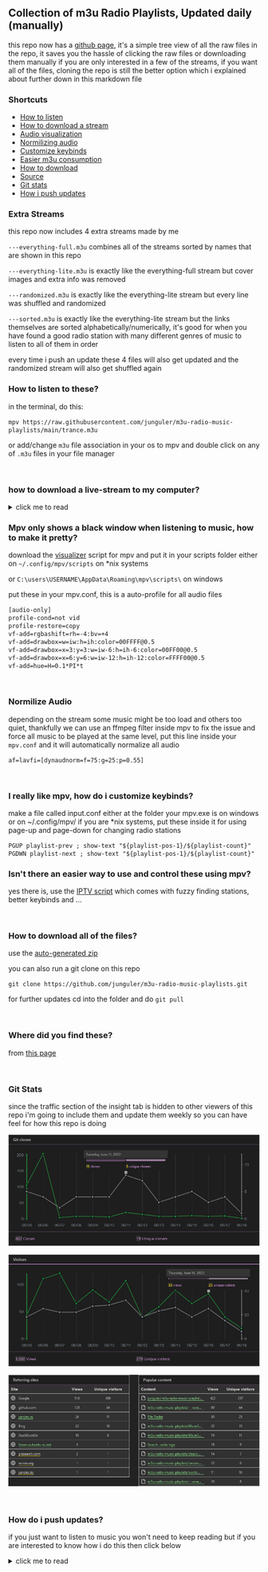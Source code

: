 ## Collection of m3u Radio Playlists, Updated daily (manually)
this repo now has a [github page](https://junguler.github.io/m3u-radio-music-playlists/), it's a simple tree view of all the raw files in the repo, it saves you the hassle of clicking the raw files or downloading them manually if you are only interested in a few of the streams, if you want all of the files, cloning the repo is still the better option which i explained about further down in this markdown file

### Shortcuts
 * [How to listen](https://github.com/junguler/m3u-radio-music-playlists#how-to-listen-to-these)
 * [How to download a stream](https://github.com/junguler/m3u-radio-music-playlists#how-to-download-a-live-stream-to-my-computer)
 * [Audio visualization](https://github.com/junguler/m3u-radio-music-playlists#mpv-only-shows-a-black-window-when-listening-to-music-how-to-make-it-pretty)
 * [Normilizing audio](https://github.com/junguler/m3u-radio-music-playlists#normilize-audio)
 * [Customize keybinds](https://github.com/junguler/m3u-radio-music-playlists#i-really-like-mpv-how-do-i-customize-keybinds)
 * [Easier m3u consumption](https://github.com/junguler/m3u-radio-music-playlists#isnt-there-an-easier-way-to-use-and-control-these-using-mpv)
 * [How to download](https://github.com/junguler/m3u-radio-music-playlists#how-to-download-all-of-the-files)
 * [Source](https://github.com/junguler/m3u-radio-music-playlists#where-did-you-find-these)
 * [Git stats](https://github.com/junguler/m3u-radio-music-playlists#git-stats)
 * [How i push updates](https://github.com/junguler/m3u-radio-music-playlists#how-do-i-push-updates)

### Extra Streams
this repo now includes 4 extra streams made by me

`---everything-full.m3u` combines all of the streams sorted by names that are shown in this repo

`---everything-lite.m3u` is exactly like the everything-full stream but cover images and extra info was removed

`---randomized.m3u` is exactly like the everything-lite stream but every line was shuffled and randomized

`---sorted.m3u` is exactly like the everything-lite stream but the links themselves are sorted alphabetically/numerically, it's good for when you have found a good radio station with many different genres of music to listen to all of them in order

every time i push an update these 4 files will also get updated and the randomized stream will also get shuffled again

### How to listen to these?
in the terminal, do this:
```
mpv https://raw.githubusercontent.com/junguler/m3u-radio-music-playlists/main/trance.m3u
```
or add/change `m3u` file association in your os to mpv and double click on any of `.m3u` files in your file manager

<br>

### how to download a live-stream to my computer?
<details>
  <summary>click me to read</summary>

<br>
  
downloading from these m3u files is not possible as far as i know since they contain multiple streams, but if you want to download from a particular stream you can achieve this by using ffmpeg, i use the most popular (first stream) in the `trance.m3u` to showcase this, in your terminal change directory to where you want this file to be at (note that lines starting with # are not actual streams and are there for embedding extra info to your media player)
```
ffmpeg -y -i http://stream.dancewave.online:8080/dance.mp3 -c copy dancewave.mp3
```
change the filename at the end to what you like, as ffmpeg suggests when you feel happy with the length/size of this file press `q` in your terminal emulator to finish the process and save the file

because these are online streams there is no way to download the whole thing as they are constantly changing, but you can set a hard limit to when recording stops using the timeout command on bash/zsh shells
```
timeout 60 ffmpeg -y -i http://stream.dancewave.online:8080/dance.mp3 -c copy dancewave.mp3
```
the above command saves about one minute of the audio live-stream, you can specify longer times using `-m` for minutes `-h` for hours and `-d` for days, these can also be used with decimals for more control, so one and half minute can be set with 1.5m or 3 hour and 45 minutes can be set with 3.75h
```
timeout 1h ffmpeg -y -i http://stream.dancewave.online:8080/dance.mp3 -c copy dancewave.mp3
```

another more elegant way to do this is to use ffmpeg to segment these files with your desired time and add a timestamp at the end as filenames, code was copied from [here](https://write.corbpie.com/ffmpeg-saving-stream-in-intervals-with-date-time-as-filename/)

```
ffmpeg -i http://stream.dancewave.online:8080/dance.mp3 -c copy -f segment -strftime 1 -segment_time 60 %Y-%m-%d-%H-%M-%S.mp3
```
this will save a new mp3 file every minute, if you want to make this longer change `-segment_time 60` and multiply the number of minutes you want for each file by 60, so if i want my mp3 files to each be 5 minutes i do `-segment_time 300`  this process goes on forever unless you run out of disk space or if you are not connected to the internet for some reason 

this command can also be stopped using `ctrl + c` shortcut or the timeout command showcased above so adding `timeout 1h` in front of the above command stops the whole process after an hour

</details>
  
### Mpv only shows a black window when listening to music, how to make it pretty?
download the [visualizer](https://raw.githubusercontent.com/mfcc64/mpv-scripts/master/visualizer.lua) script for mpv and put it in your scripts folder either on `~/.config/mpv/scripts` on *nix systems 

or `C:\users\USERNAME\AppData\Roaming\mpv\scripts\` on windows

put these in your mpv.conf, this is a auto-profile for all audio files
```
[audio-only]
profile-cond=not vid
profile-restore=copy
vf-add=rgbashift=rh=-4:bv=+4
vf-add=drawbox=w=iw:h=ih:color=00FFFF@0.5
vf-add=drawbox=x=3:y=3:w=iw-6:h=ih-6:color=00FF00@0.5
vf-add=drawbox=x=6:y=6:w=iw-12:h=ih-12:color=FFFF00@0.5
vf-add=hue=H=0.1*PI*t
```

<br>

### Normilize Audio
depending on the stream some music might be too load and others too quiet, thankfully we can use an ffmpeg filter inside mpv to fix the issue and force all music to be played at the same level, put this line inside your `mpv.conf` and it will automatically normalize all audio
```
af=lavfi=[dynaudnorm=f=75:g=25:p=0.55]
```

<br>

### I really like mpv, how do i customize keybinds?
make a file called input.conf either at the folder your mpv.exe is on windows or on ~/.config/mpv/ if you are *nix systems, put these inside it for using page-up and page-down for changing radio stations
```
PGUP playlist-prev ; show-text "${playlist-pos-1}/${playlist-count}"
PGDWN playlist-next ; show-text "${playlist-pos-1}/${playlist-count}"
```

### Isn't there an easier way to use and control these using mpv?
yes there is, use the [IPTV script](https://github.com/gthreepw00d/mpv-iptv) which comes with fuzzy finding stations, better keybinds and ...

<br>

### How to download all of the files?
use the [auto-generated zip](https://github.com/junguler/m3u-radio-music-playlists/archive/refs/heads/main.zip) 

you can also run a git clone on this repo
```
git clone https://github.com/junguler/m3u-radio-music-playlists.git
```
for further updates cd into the folder and do ``git pull``

<br>

### Where did you find these?
from [this page](https://www.radio.pervii.com/en/online-playlists-m3u.htm)

<br>

### Git Stats
since the traffic section of the insight tab is hidden to other viewers of this repo i'm going to include them and update them weekly so you can have feel for how this repo is doing

![](stats_1.jpg)

![](stats_2.jpg)

![](stats_3.jpg)

<br>

### How do i push updates?
if you just want to listen to music you won't need to keep reading but if you are interested to know how i do this then click below

<details>
  <summary>click me to read</summary>
  
<br>
  
at first this process was manual but i finally got around to write a simple bash script to make this process fast and easy, i'll go over each step here one by one

1st step: we need to get the links from the website [here](https://www.radio.pervii.com/en/online-playlists-m3u.htm) these files are automatically updated and sorted by popularity but the links themselves never change so after this one line command we don't need to repeat this first step ever again and we can save these links to a text file for future downloads
```
lynx --dump --listonly --nonumbers https://www.radio.pervii.com/en/online-playlists-m3u.htm | grep ".m3u" | grep "top_radio" > list.txt
```
now for the explanation of what we did: 

lynx is a terminal web browser that doesn't load any kind of media and only shows links, text and stylings, we use it's `--dump` flag to save all the text and links from the website

grep is a powerful program that takes strings of characters and grep them to assist us in finding the stuff we need we used a pipe `|` to take the information lynx gave us and send it to grep, we first look for every `.m3u` file in the page and then further filter these links by `top_radio` in the next grep command to only get the file links we need, finlay use `>` to write all of these information to the `list.txt` in the current directory we are in

2nd step: we use aria2 to download these files to our preferred directory in our case `~/Music/bare_m3u/`
```
/usr/bin/aria2c -x 16 -j 4 -i ~/Music/list.txt -d ~/Music/bare_m3u/
```
note that every time we use a program in a script we want to avoid using `cd` (change directory) and always want to use the full path of every program we use, for finding where a program is just do which and then the name of the program like this: ``which aria2c`` which gives us this ``/usr/bin/aria2c``

the flags we used with aria2 is as follows: `-x 16` tells aria2 to use 16 connections to download every file (this makes the download faster), `-j 4` makes it that aria2 download 4 files at a time, `-i` takes our input txt file we made in the first step and `-d` tells aria2 to download to that specific directory

3rd step: remove the top_radio_ prefix from every file since it's not needed for our use case
```
for f in ~/Music/bare_m3u/*.m3u ; do mv "$f" "$(echo "$f" | sed -e 's/top_radio_//g')"; done
```

4rd step: make the `---everything-full.m3u` out of our downloaded m3u files
```
cat $( ls ~/Music/bare_m3u/*.m3u -v ) | awk '!seen[$0]++' > ~/Music/bare_m3u/---everything-full.m3u
```
because `cat` doesn't list alphabetically we use `ls` in tandem with it, use `awk` to remove duplicate lines

4.5 step: make the lite version of everything-full
```
cat ~/Music/bare_m3u/---everything-full.m3u | sed -n '/^#/!p' > ~/Music/bare_m3u/---everything-lite.m3u
```
use `sed` to remove every line that starts with `#` to make the final file smaller and write everything to the final m3u stream
  
5rd step: make the ---randomized.m3u and ---sorted.m3u stream by shuffling the contents of ---everything.m3u
```
cat ~/Music/bare_m3u/---everything-lite.m3u | shuf > ~/Music/bare_m3u/---randomized.m3u
```
`shuf` does the shuffling for us

```
cat ~/Music/bare_m3u/---everything-lite.m3u | sort | awk 'length>10' > ~/Music/bare_m3u/---sorted.m3u
```
`sort` sorts the links for us and we use `awk` to remove the few broken links that are less than 10 characters 
  
6rd step: move everything to our repos git directory, all the git stuff happens here, the move command overwrites everything that was there before
```
mv ~/Music/bare_m3u/*.m3u ~/Music/m3u-radio-music-playlists
```

last step: add, commit and push to your repo
```
git -C ~/Music/m3u-radio-music-playlists add .
git -C ~/Music/m3u-radio-music-playlists commit -m "updating"
git -C ~/Music/m3u-radio-music-playlists push
```
you will need a personal access token for repeat pushes to your repo from the terminal, look [here](https://docs.github.com/en/get-started/getting-started-with-git/why-is-git-always-asking-for-my-password) for more information about it 

if you are the only person who uses your computer you can set git to always remember your username & password using this command on your repos local folder:
```
git config credential.helper store
```
the next time you put your username and password git is going to remember it and never ask for it again

now for the complete script, save it to a file and give it `.sh` extension and run ``chmod +x script.sh`` on it and it's ready to use, next time you want to push an update just do ``script.sh`` in your terminal
```
#!/bin/bash

/usr/bin/aria2c -x 16 -j 4 -i ~/Music/list.txt -d ~/Music/bare_m3u/
for f in ~/Music/bare_m3u/*.m3u ; do mv "$f" "$(echo "$f" | sed -e 's/top_radio_//g')"; done
cat $( ls ~/Music/bare_m3u/*.m3u -v ) | awk '!seen[$0]++' > ~/Music/bare_m3u/---everything-full.m3u
cat ~/Music/bare_m3u/---everything-full.m3u | sed -n '/^#/!p' > ~/Music/bare_m3u/---everything-lite.m3u
cat ~/Music/bare_m3u/---everything-lite.m3u | shuf > ~/Music/bare_m3u/---randomized.m3u
cat ~/Music/bare_m3u/---everything-lite.m3u | sort | awk 'length>10' > ~/Music/bare_m3u/---sorted.m3u
mv ~/Music/bare_m3u/*.m3u ~/Music/m3u-radio-music-playlists
git -C ~/Music/m3u-radio-music-playlists add .
git -C ~/Music/m3u-radio-music-playlists commit -m "`date +'%Y/%b/%d - %I:%M:%S %p'`"
git -C ~/Music/m3u-radio-music-playlists push
```

</details>
